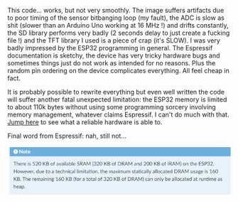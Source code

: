 This code... works, but not very smoothly. The image suffers artifacts due to poor timing of the sensor bitbanging loop (my fault), the ADC is slow as shit (slower than an Arduino Uno working at 16 MHz !) and drifts constantly, the SD library performs very badly (2 seconds delay to just create a fucking file !) and the TFT library I used is a piece of crap (it's SLOW). I was very badly impressed by the ESP32 programming in general. The Espressif documentation is sketchy, the device has very tricky hardware bugs and sometimes things just do not work as intended for no reasons. Plus the random pin ordering on the device complicates everything. All feel cheap in fact.

It is probably possible to rewrite everything but even well written the code will suffer another fatal unexpected limitation: the ESP32 memory is limited to about 110k bytes without using some programming sorcery involving memory management, whatever claims Espressif. I can't do much with that. [Jump here](https://github.com/Raphael-Boichot/Mitsubishi-M64282FP-dashcam) to see what a reliable hardware is able to.

Final word from Espressif: nah, still not...

![](/ESP32_version_beta/ESP32_specifications.png)
